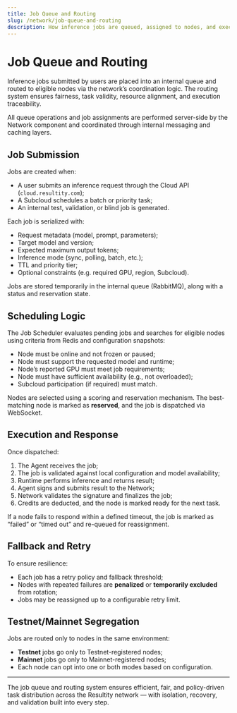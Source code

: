```yaml
---
title: Job Queue and Routing
slug: /network/job-queue-and-routing
description: How inference jobs are queued, assigned to nodes, and executed in the Resultity network.
---
```


# Job Queue and Routing

Inference jobs submitted by users are placed into an internal queue and routed to eligible nodes via the network’s coordination logic. The routing system ensures fairness, task validity, resource alignment, and execution traceability.

All queue operations and job assignments are performed server-side by the Network component and coordinated through internal messaging and caching layers.

## Job Submission

Jobs are created when:

- A user submits an inference request through the Cloud API (`cloud.resultity.com`);
- A Subcloud schedules a batch or priority task;
- An internal test, validation, or blind job is generated.

Each job is serialized with:

- Request metadata (model, prompt, parameters);
- Target model and version;
- Expected maximum output tokens;
- Inference mode (sync, polling, batch, etc.);
- TTL and priority tier;
- Optional constraints (e.g. required GPU, region, Subcloud).

Jobs are stored temporarily in the internal queue (RabbitMQ), along with a status and reservation state.

## Scheduling Logic

The Job Scheduler evaluates pending jobs and searches for eligible nodes using criteria from Redis and configuration snapshots:

- Node must be online and not frozen or paused;
- Node must support the requested model and runtime;
- Node’s reported GPU must meet job requirements;
- Node must have sufficient availability (e.g., not overloaded);
- Subcloud participation (if required) must match.

Nodes are selected using a scoring and reservation mechanism. The best-matching node is marked as **reserved**, and the job is dispatched via WebSocket.

## Execution and Response

Once dispatched:

1. The Agent receives the job;
2. The job is validated against local configuration and model availability;
3. Runtime performs inference and returns result;
4. Agent signs and submits result to the Network;
5. Network validates the signature and finalizes the job;
6. Credits are deducted, and the node is marked ready for the next task.

If a node fails to respond within a defined timeout, the job is marked as “failed” or “timed out” and re-queued for reassignment.

## Fallback and Retry

To ensure resilience:

- Each job has a retry policy and fallback threshold;
- Nodes with repeated failures are **penalized** or **temporarily excluded** from rotation;
- Jobs may be reassigned up to a configurable retry limit.

## Testnet/Mainnet Segregation

Jobs are routed only to nodes in the same environment:

- **Testnet** jobs go only to Testnet-registered nodes;
- **Mainnet** jobs go only to Mainnet-registered nodes;
- Each node can opt into one or both modes based on configuration.

---

The job queue and routing system ensures efficient, fair, and policy-driven task distribution across the Resultity network — with isolation, recovery, and validation built into every step.
